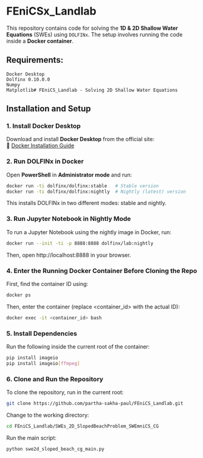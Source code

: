 # FEniCSx_Landlab
This repository contains code for solving the **1D & 2D Shallow Water Equations** (SWEs) using `DOLFINx`. The setup involves running the code inside a **Docker container**.


## Requirements:
    Docker Desktop
    Dolfinx 0.10.0.0
    Numpy
    Matplotlib# FEniCS_Landlab - Solving 2D Shallow Water Equations


## Installation and Setup

### 1. Install Docker Desktop
Download and install **Docker Desktop** from the official site:  
🔗 [Docker Installation Guide](https://docs.docker.com/desktop/setup/install/windows-install/)

### 2. Run DOLFINx in Docker
Open **PowerShell** in **Administrator mode** and run:

```sh
docker run -ti dolfinx/dolfinx:stable   # Stable version
docker run -ti dolfinx/dolfinx:nightly  # Nightly (latest) version
```
This installs DOLFINx in two different modes: stable and nightly.

### 3. Run Jupyter Notebook in Nightly Mode
To run a Jupyter Notebook using the nightly image in Docker, run:

```sh
docker run --init -ti -p 8888:8888 dolfinx/lab:nightly
```
Then, open http://localhost:8888 in your browser.

### 4. Enter the Running Docker Container Before Cloning the Repo
First, find the container ID using:

```sh
docker ps
```
Then, enter the container (replace <container_id> with the actual ID):

```sh
docker exec -it <container_id> bash
```
### 5. Install Dependencies
Run the following inside the current root of the container:

```sh
pip install imageio
pip install imageio[ffmpeg]
```
### 6. Clone and Run the Repository
To clone the repository, run in the current root:

```sh
git clone https://github.com/partha-sakha-paul/FEniCS_Landlab.git
```
Change to the working directory:

```sh
cd FEniCS_Landlab/SWEs_2D_SlopedBeachProblem_SWEmniCS_CG
```
Run the main script:

```sh
python swe2d_sloped_beach_cg_main.py
```
